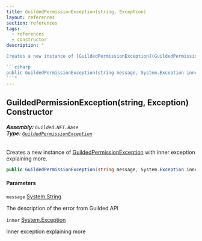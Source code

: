 ```yaml
---
title: GuildedPermissionException(string, Exception)
layout: references
section: references
tags:
  - references
  - constructor
description: "

Creates a new instance of [GuildedPermissionException](GuildedPermissionException 'Guilded.NET.Base.GuildedPermissionException') with inner exception explaining more.

```csharp
public GuildedPermissionException(string message, System.Exception inner);
```"
---
```


## GuildedPermissionException(string, Exception) Constructor
###### **Assembly:** `Guilded.NET.Base`<br/>**Type:** [`GuildedPermissionException`](GuildedPermissionException 'Guilded.NET.Base.GuildedPermissionException')

Creates a new instance of [GuildedPermissionException](GuildedPermissionException 'Guilded.NET.Base.GuildedPermissionException') with inner exception explaining more.

```csharp
public GuildedPermissionException(string message, System.Exception inner);
```
#### Parameters

<a name='Guilded.NET.Base.GuildedPermissionException.GuildedPermissionException(string,System.Exception).message'></a>

`message` [System.String](https://docs.microsoft.com/en-us/dotnet/api/System.String 'System.String')

The description of the error from Guilded API

<a name='Guilded.NET.Base.GuildedPermissionException.GuildedPermissionException(string,System.Exception).inner'></a>

`inner` [System.Exception](https://docs.microsoft.com/en-us/dotnet/api/System.Exception 'System.Exception')

Inner exception explaining more